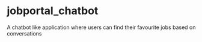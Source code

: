 # jobportal_chatbot
A chatbot like application where users can find their favourite jobs based on conversations
